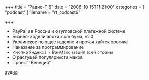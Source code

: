 +++
title = "Радио-T 6"
date = "2006-10-15T11:21:00"
categories = [ "podcast",]
filename = "rt_podcast6"

+++

- PayPal и в России и о гугловской платежной системе
- Бизнес-модели эпохи .сom бума, v2.0
- Украинское поющее изделие и прочая хайтек эротика
- Наказание за программирование
- Кнопка Яндекса + ВайМаксизация всей страны
- О растущей популярности маков
- Проект "Венеция"

[аудио](http://cdn.radio-t.com/rt_podcast6.mp3)
<audio src="http://cdn.radio-t.com/rt_podcast6.mp3" preload="none"></audio>
